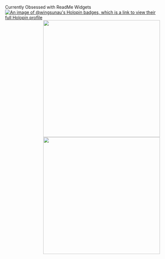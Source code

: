 Currently Obsessed with ReadMe Widgets
[![An image of @wingsunau's Holopin badges, which is a link to view their full Holopin profile](https://holopin.me/wingsunau)](https://holopin.io/@wingsunau)
<img align='right' src="https://github-3d-contribution-calendar.vercel.app/api?username=WingSunAu" width="380">
<img align='right' src="https://github-readme-stats.vercel.app/api?username=WingSunAu&show_icons=true&theme=dark" width="380">


